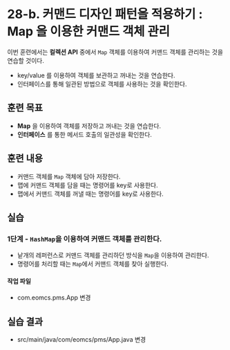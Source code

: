 # 28-b. 커맨드 디자인 패턴을 적용하기 : Map 을 이용한 커맨드 객체 관리

이번 훈련에서는 **컬렉션 API** 중에서 `Map` 객체를 이용하여 
커맨드 객체를 관리하는 것을 연습할 것이다.

- key/value 를 이용하여 객체를 보관하고 꺼내는 것을 연습한다.
- 인터페이스를 통해 일관된 방법으로 객체를 사용하는 것을 확인한다.


## 훈련 목표

- **Map** 을 이용하여 객체를 저장하고 꺼내는 것을 연습한다.
- **인터페이스** 를 통한 메서드 호출의 일관성을 확인한다.


## 훈련 내용

- 커맨드 객체를 `Map` 객체에 담아 저장한다.
- 맵에 커맨드 객체를 담을 때는 명령어를 key로 사용한다.
- 맵에서 커맨드 객체를 꺼낼 때는 명령어를 key로 사용한다. 

## 실습


### 1단계 - `HashMap`을 이용하여 커맨드 객체를 관리한다.

- 낱개의 레퍼런스로 커맨드 객체를 관리하던 방식을 `Map`을 이용하여 관리한다.
- 명령어를 처리할 때는 `Map`에서 커맨드 객체를 찾아 실행한다.

#### 작업 파일

- com.eomcs.pms.App 변경


## 실습 결과

- src/main/java/com/eomcs/pms/App.java 변경

  